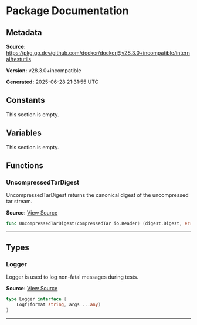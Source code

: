# Package Documentation

## Metadata

**Source:** https://pkg.go.dev/github.com/docker/docker@v28.3.0+incompatible/internal/testutils

**Version:** v28.3.0+incompatible

**Generated:** 2025-06-28 21:31:55 UTC

## Constants

This section is empty.

## Variables

This section is empty.

## Functions

### UncompressedTarDigest

UncompressedTarDigest returns the canonical digest of the uncompressed tar stream.

**Source:** [View Source](https://github.com/docker/docker/blob/v28.3.0/internal/testutils/archive.go#L11)  

```go
func UncompressedTarDigest(compressedTar io.Reader) (digest.Digest, error)
```

---

## Types

### Logger

Logger is used to log non-fatal messages during tests.

**Source:** [View Source](https://github.com/docker/docker/blob/v28.3.0/internal/testutils/logger.go#L6)  

```go
type Logger interface {
	Logf(format string, args ...any)
}
```

---


